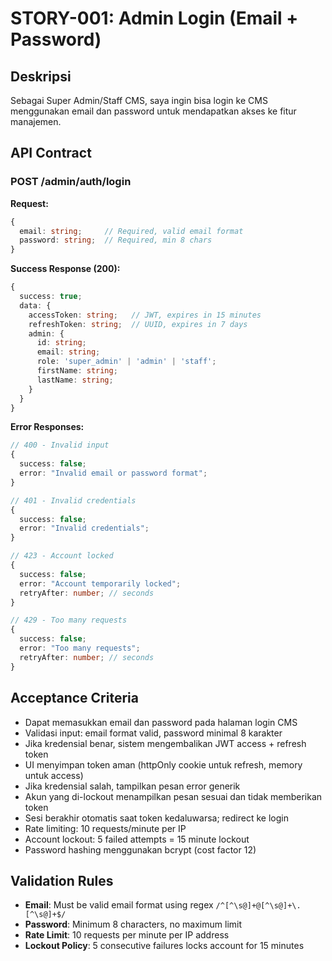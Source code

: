 # STORY-001: Admin Login (Email + Password)

## Deskripsi
Sebagai Super Admin/Staff CMS, saya ingin bisa login ke CMS menggunakan email dan password untuk mendapatkan akses ke fitur manajemen.

## API Contract

### POST /admin/auth/login
**Request:**
```typescript
{
  email: string;     // Required, valid email format
  password: string;  // Required, min 8 chars
}
```

**Success Response (200):**
```typescript
{
  success: true;
  data: {
    accessToken: string;   // JWT, expires in 15 minutes
    refreshToken: string;  // UUID, expires in 7 days
    admin: {
      id: string;
      email: string;
      role: 'super_admin' | 'admin' | 'staff';
      firstName: string;
      lastName: string;
    }
  }
}
```

**Error Responses:**
```typescript
// 400 - Invalid input
{
  success: false;
  error: "Invalid email or password format";
}

// 401 - Invalid credentials
{
  success: false;
  error: "Invalid credentials";
}

// 423 - Account locked
{
  success: false;
  error: "Account temporarily locked";
  retryAfter: number; // seconds
}

// 429 - Too many requests
{
  success: false;
  error: "Too many requests";
  retryAfter: number; // seconds
}
```

## Acceptance Criteria
- Dapat memasukkan email dan password pada halaman login CMS
- Validasi input: email format valid, password minimal 8 karakter
- Jika kredensial benar, sistem mengembalikan JWT access + refresh token
- UI menyimpan token aman (httpOnly cookie untuk refresh, memory untuk access)
- Jika kredensial salah, tampilkan pesan error generik
- Akun yang di-lockout menampilkan pesan sesuai dan tidak memberikan token
- Sesi berakhir otomatis saat token kedaluwarsa; redirect ke login
- Rate limiting: 10 requests/minute per IP
- Account lockout: 5 failed attempts = 15 minute lockout
- Password hashing menggunakan bcrypt (cost factor 12)

## Validation Rules
- **Email**: Must be valid email format using regex `/^[^\s@]+@[^\s@]+\.[^\s@]+$/`
- **Password**: Minimum 8 characters, no maximum limit
- **Rate Limit**: 10 requests per minute per IP address
- **Lockout Policy**: 5 consecutive failures locks account for 15 minutes

